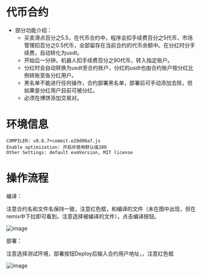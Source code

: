 # 代币合约

- 部分功能介绍：
  - 买卖滑点百分之5.5，在代币合约中，程序会扣手续费百分之5代币，市场管理扣百分之0.5代币，全部留存在当前合约的代币余额中。在分红时分手续费，自动转化为usdt。
  - 开始后一分钟，机器人扣手续费百分之90代币，转入指定账户。
  - 分红时会自动转换为usdt至合约账户，分红的usdt也由合约账户按分红比例转账至各分红用户。
  - 黑名单不能进行任何操作，合约部署黑名单，部署后可手动添加去除，但如果是分红用户目前可被分红。
  - 必须在博饼添加交易对。



# 环境信息

```
COMPILER: v0.8.7+commit.e28d00a7.js
Enable optimization: 开启并使用默认值200
Other Settings: default evmVersion, MIT license
```


# 操作流程

编译：

注意合约名和文件名保持一致，注意红色框，和编译的文件（未在图中出现，但在remix中下拉即可看到，注意选择被编译的文件），点击编译按钮。

![image](https://user-images.githubusercontent.com/22724090/183380138-81a15619-7e89-42c0-b38d-da8d223fa280.png)

部署：

注意选择测试环境，部署按钮Deploy后输入合约用户地址，，注意红色框

![image](https://user-images.githubusercontent.com/22724090/183381629-0085a33f-0492-409f-bd55-2e542540c655.png)


